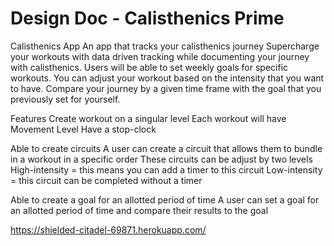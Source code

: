 # Design Doc - Calisthenics Prime

Calisthenics App
An app that tracks your calisthenics journey 
Supercharge your workouts with data driven tracking while documenting your journey with calisthenics. Users will be able to set weekly goals for specific workouts. You can adjust your workout based on the intensity that you want to have. Compare your journey by a given time frame with the goal that you previously set for yourself.

Features
  Create workout on a singular level
  Each workout will have 
  Movement
  Level
  Have a stop-clock 
 
Able to create circuits
  A user can create a circuit that allows them to bundle in a workout in a specific order
  These circuits can be adjust by two levels
  High-intensity = this means you can add a timer to this circuit
  Low-intensity = this circuit can be completed without a timer
  
  
Able to create a goal for an allotted period of time 
  A user can set a goal for an allotted period of time and compare their results to the goal


https://shielded-citadel-69871.herokuapp.com/
